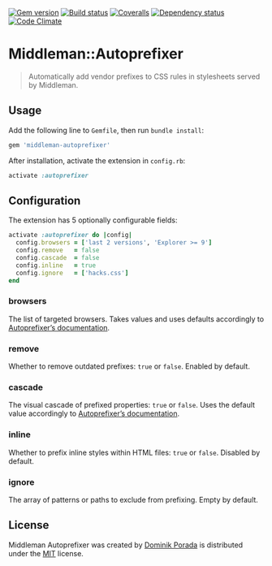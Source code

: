 [![Gem version](http://img.shields.io/gem/v/middleman-autoprefixer.svg?style=flat)](http://badge.fury.io/rb/middleman-autoprefixer) [![Build status](http://img.shields.io/travis/middleman/middleman-autoprefixer.svg?style=flat)](https://travis-ci.org/middleman/middleman-autoprefixer) [![Coveralls](http://img.shields.io/coveralls/middleman/middleman-autoprefixer.svg?style=flat)](https://coveralls.io/r/middleman/middleman-autoprefixer) [![Dependency status](http://img.shields.io/gemnasium/middleman/middleman-autoprefixer.svg?style=flat)](https://gemnasium.com/middleman/middleman-autoprefixer) [![Code Climate](http://img.shields.io/codeclimate/github/middleman/middleman-autoprefixer.svg?style=flat)](https://codeclimate.com/github/middleman/middleman-autoprefixer)

# Middleman::Autoprefixer

> Automatically add vendor prefixes to CSS rules in stylesheets served by Middleman.

## Usage

Add the following line to `Gemfile`, then run `bundle install`:

```ruby
gem 'middleman-autoprefixer'
```

After installation, activate the extension in `config.rb`:

```ruby
activate :autoprefixer
```

## Configuration

The extension has 5 optionally configurable fields:

```ruby
activate :autoprefixer do |config|
  config.browsers = ['last 2 versions', 'Explorer >= 9']
  config.remove   = false
  config.cascade  = false
  config.inline   = true
  config.ignore   = ['hacks.css']
end
```

### browsers

The list of targeted browsers. Takes values and uses defaults accordingly to [Autoprefixer’s documentation](https://github.com/postcss/autoprefixer#browsers).

### remove

Whether to remove outdated prefixes: `true` or `false`. Enabled by default.

### cascade

The visual cascade of prefixed properties: `true` or `false`.  Uses the default value accordingly to [Autoprefixer’s documentation](https://github.com/postcss/autoprefixer#visual-cascade).

### inline

Whether to prefix inline styles within HTML files: `true` or `false`. Disabled by default.

### ignore

The array of patterns or paths to exclude from prefixing. Empty by default.

## License

Middleman Autoprefixer was created by [Dominik Porada](http://github.com/porada) is distributed under the [MIT](http://porada.mit-license.org/) license.

